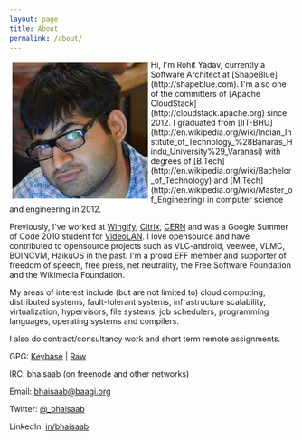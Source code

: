 ```yaml
---
layout: page
title: About
permalink: /about/
---
```


<img align="left" style="padding: 5px;" src="/assets/img/avatar.jpg"/>
Hi, I'm Rohit Yadav, currently a Software Architect at [ShapeBlue](http://shapeblue.com).
I'm also one of the committers of [Apache CloudStack](http://cloudstack.apache.org)
since 2012. I graduated from [IIT-BHU](http://en.wikipedia.org/wiki/Indian_Institute_of_Technology_%28Banaras_Hindu_University%29_Varanasi)
with degrees of [B.Tech](http://en.wikipedia.org/wiki/Bachelor_of_Technology) and
[M.Tech](http://en.wikipedia.org/wiki/Master_of_Engineering) in computer science
and engineering in 2012.

Previously, I've worked at [Wingify](http://wingify.com), [Citrix](http://citrix.com),
[CERN](http://ph-dep-sft.web.cern.ch) and was a Google Summer of Code 2010 student for
[VideoLAN](http://videolan.org). I love opensource and have contributed to
opensource projects such as VLC-android, veewee, VLMC, BOINCVM, HaikuOS in the
past. I'm a proud EFF member and supporter of freedom of speech, free press, net
neutrality, the Free Software Foundation and the Wikimedia Foundation.

My areas of interest include (but are not limited to) cloud computing, distributed
systems, fault-tolerant systems, infrastructure scalability, virtualization, hypervisors,
file systems, job schedulers, programming languages, operating systems and compilers.

I also do contract/consultancy work and short term remote assignments.

GPG: [Keybase](https://keybase.io/bhaisaab) \| [Raw](https://keybase.io/bhaisaab/key.asc)

IRC: bhaisaab (on freenode and other networks)

Email: <bhaisaab@baagi.org>

Twitter: [@_bhaisaab](https://twitter.com/bhaisaab)

LinkedIn: [in/bhaisaab](https://www.linkedin.com/in/bhaisaab)
